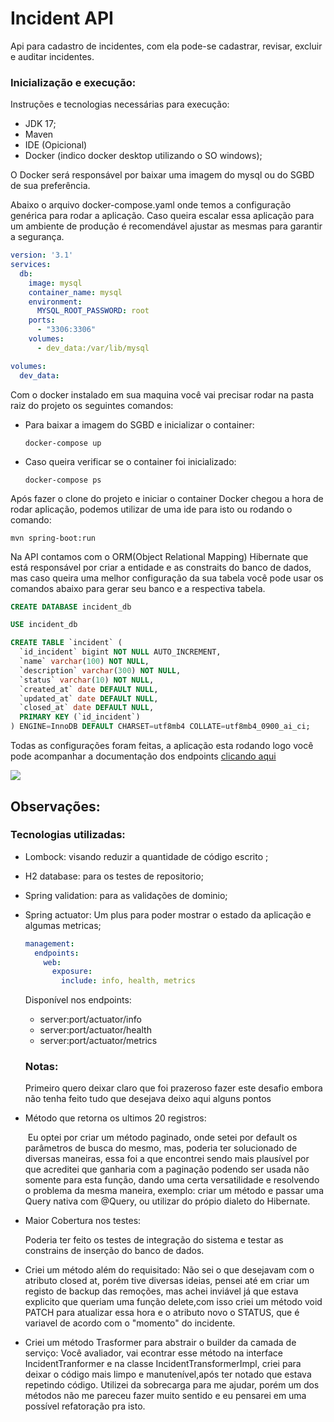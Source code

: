 # Incident API

Api para cadastro de incidentes, com ela pode-se cadastrar, revisar, excluir e auditar incidentes.



### Inicialização e execução:

Instruções e tecnologias necessárias para execução:

- JDK 17;
- Maven
- IDE (Opicional)
- Docker (indico docker desktop utilizando o SO windows);

O Docker será responsável por baixar uma imagem do mysql ou do SGBD de sua preferência. 

Abaixo o arquivo docker-compose.yaml onde temos a configuração genérica para rodar a aplicação. Caso queira escalar essa aplicação para um ambiente de produção é recomendável ajustar as mesmas para garantir a segurança.

```yaml
version: '3.1'
services:
  db:
    image: mysql
    container_name: mysql
    environment:
      MYSQL_ROOT_PASSWORD: root
    ports:
      - "3306:3306"
    volumes:
      - dev_data:/var/lib/mysql

volumes:
  dev_data:
```



Com o docker instalado em sua maquina você vai precisar rodar na pasta raiz do projeto os seguintes comandos:

- Para baixar a imagem do SGBD e inicializar o container:

  ```shell
  docker-compose up 
  ```

- Caso queira verificar se o container foi inicializado:

  ```shell
  docker-compose ps
  ```

  

Após fazer o clone do projeto e iniciar o container Docker chegou a hora de rodar aplicação, podemos utilizar de uma ide para isto ou rodando o comando:

```shell
mvn spring-boot:run
```



Na API contamos com o ORM(Object Relational Mapping) Hibernate que está responsável por criar a entidade e as constraits do banco de dados, mas caso queira uma melhor configuração da sua tabela você pode usar  os comandos abaixo para gerar seu banco e a respectiva tabela.

```sql
CREATE DATABASE incident_db

USE incident_db

CREATE TABLE `incident` (
  `id_incident` bigint NOT NULL AUTO_INCREMENT,
  `name` varchar(100) NOT NULL,
  `description` varchar(300) NOT NULL,
  `status` varchar(10) NOT NULL,
  `created_at` date DEFAULT NULL,
  `updated_at` date DEFAULT NULL,
  `closed_at` date DEFAULT NULL,
  PRIMARY KEY (`id_incident`)
) ENGINE=InnoDB DEFAULT CHARSET=utf8mb4 COLLATE=utf8mb4_0900_ai_ci;

```



Todas as configurações foram feitas, a aplicação esta rodando logo você pode acompanhar a documentação dos endpoints [clicando aqui]( http://localhost:8080/swagger-ui/index.html#)

![](https://media.giphy.com/media/X5teVOTidUW1xQO1kg/giphy.gif)



## Observações:

### Tecnologias utilizadas:

- Lombock: visando reduzir a quantidade de código escrito ;

- H2 database: para os testes de repositorio;

- Spring validation: para as validações de dominio;

- Spring actuator: Um plus para poder mostrar o estado da aplicação e algumas metricas;

  ```yaml
  management:
    endpoints:
      web:
        exposure:
          include: info, health, metrics
  ```

  Disponível nos endpoints:

  - server:port/actuator/info
  - server:port/actuator/health
  - server:port/actuator/metrics

  

  ### Notas:

  Primeiro quero deixar claro que foi prazeroso fazer este desafio embora não tenha feito tudo que desejava deixo aqui alguns pontos

  

- Método que retorna os ultimos 20 registros:

    ​	Eu optei por criar um método paginado, onde setei por default os parâmetros de busca do mesmo, mas, poderia ter solucionado 	de diversas maneiras, essa foi a que encontrei sendo mais plausível por que acreditei que ganharia com a paginação podendo 	ser usada não somente para esta função, dando uma certa versatilidade e resolvendo o problema da mesma maneira, exemplo: 	criar um método e passar uma Query nativa com @Query, ou utilizar do própio dialeto do Hibernate.

    

- Maior Cobertura nos testes:
  
   Poderia ter feito os testes de integração do sistema e testar as constrains de inserção do banco de dados.

- Criei um método além do requisitado:
	Não sei o que desejavam com o atributo closed at, porém tive diversas ideias, pensei até em criar um registo de backup das remoções, mas achei inviável já que estava explicito que queriam uma função delete,com isso criei um método void PATCH para atualizar essa hora e o atributo novo o STATUS, que é variavel de acordo com o "momento" do incidente.
  
  
- Criei um método Trasformer para abstrair o builder da camada de serviço:
	Você avaliador, vai econtrar esse método na interface IncidentTranformer e na classe IncidentTransformerImpl, criei para deixar o código mais limpo e manutenível,após ter  notado que estava repetindo código. 
	Utilizei da sobrecarga para me ajudar, porém um dos métodos não me pareceu fazer muito sentido e eu pensarei em uma possível refatoração pra isto.
  
  
  
  
  
  
  
  
  
  
  
  
  
  
  
  
  
  
  
  
  
  
  
  
  
  

